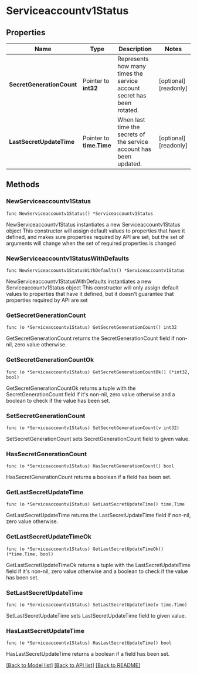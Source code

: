 # Serviceaccountv1Status

## Properties

Name | Type | Description | Notes
------------ | ------------- | ------------- | -------------
**SecretGenerationCount** | Pointer to **int32** | Represents how many times the service account secret has been rotated. | [optional] [readonly] 
**LastSecretUpdateTime** | Pointer to **time.Time** | When last time the secrets of the service account has been updated. | [optional] [readonly] 

## Methods

### NewServiceaccountv1Status

`func NewServiceaccountv1Status() *Serviceaccountv1Status`

NewServiceaccountv1Status instantiates a new Serviceaccountv1Status object
This constructor will assign default values to properties that have it defined,
and makes sure properties required by API are set, but the set of arguments
will change when the set of required properties is changed

### NewServiceaccountv1StatusWithDefaults

`func NewServiceaccountv1StatusWithDefaults() *Serviceaccountv1Status`

NewServiceaccountv1StatusWithDefaults instantiates a new Serviceaccountv1Status object
This constructor will only assign default values to properties that have it defined,
but it doesn't guarantee that properties required by API are set

### GetSecretGenerationCount

`func (o *Serviceaccountv1Status) GetSecretGenerationCount() int32`

GetSecretGenerationCount returns the SecretGenerationCount field if non-nil, zero value otherwise.

### GetSecretGenerationCountOk

`func (o *Serviceaccountv1Status) GetSecretGenerationCountOk() (*int32, bool)`

GetSecretGenerationCountOk returns a tuple with the SecretGenerationCount field if it's non-nil, zero value otherwise
and a boolean to check if the value has been set.

### SetSecretGenerationCount

`func (o *Serviceaccountv1Status) SetSecretGenerationCount(v int32)`

SetSecretGenerationCount sets SecretGenerationCount field to given value.

### HasSecretGenerationCount

`func (o *Serviceaccountv1Status) HasSecretGenerationCount() bool`

HasSecretGenerationCount returns a boolean if a field has been set.

### GetLastSecretUpdateTime

`func (o *Serviceaccountv1Status) GetLastSecretUpdateTime() time.Time`

GetLastSecretUpdateTime returns the LastSecretUpdateTime field if non-nil, zero value otherwise.

### GetLastSecretUpdateTimeOk

`func (o *Serviceaccountv1Status) GetLastSecretUpdateTimeOk() (*time.Time, bool)`

GetLastSecretUpdateTimeOk returns a tuple with the LastSecretUpdateTime field if it's non-nil, zero value otherwise
and a boolean to check if the value has been set.

### SetLastSecretUpdateTime

`func (o *Serviceaccountv1Status) SetLastSecretUpdateTime(v time.Time)`

SetLastSecretUpdateTime sets LastSecretUpdateTime field to given value.

### HasLastSecretUpdateTime

`func (o *Serviceaccountv1Status) HasLastSecretUpdateTime() bool`

HasLastSecretUpdateTime returns a boolean if a field has been set.


[[Back to Model list]](../README.md#documentation-for-models) [[Back to API list]](../README.md#documentation-for-api-endpoints) [[Back to README]](../README.md)


